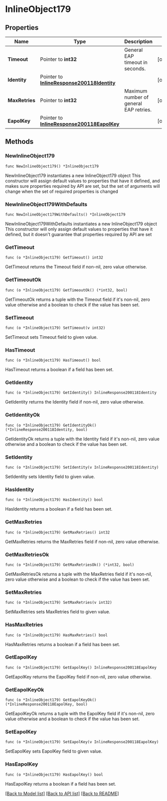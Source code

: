 # InlineObject179

## Properties

Name | Type | Description | Notes
------------ | ------------- | ------------- | -------------
**Timeout** | Pointer to **int32** | General EAP timeout in seconds. | [optional] 
**Identity** | Pointer to [**InlineResponse200118Identity**](InlineResponse200118Identity.md) |  | [optional] 
**MaxRetries** | Pointer to **int32** | Maximum number of general EAP retries. | [optional] 
**EapolKey** | Pointer to [**InlineResponse200118EapolKey**](InlineResponse200118EapolKey.md) |  | [optional] 

## Methods

### NewInlineObject179

`func NewInlineObject179() *InlineObject179`

NewInlineObject179 instantiates a new InlineObject179 object
This constructor will assign default values to properties that have it defined,
and makes sure properties required by API are set, but the set of arguments
will change when the set of required properties is changed

### NewInlineObject179WithDefaults

`func NewInlineObject179WithDefaults() *InlineObject179`

NewInlineObject179WithDefaults instantiates a new InlineObject179 object
This constructor will only assign default values to properties that have it defined,
but it doesn't guarantee that properties required by API are set

### GetTimeout

`func (o *InlineObject179) GetTimeout() int32`

GetTimeout returns the Timeout field if non-nil, zero value otherwise.

### GetTimeoutOk

`func (o *InlineObject179) GetTimeoutOk() (*int32, bool)`

GetTimeoutOk returns a tuple with the Timeout field if it's non-nil, zero value otherwise
and a boolean to check if the value has been set.

### SetTimeout

`func (o *InlineObject179) SetTimeout(v int32)`

SetTimeout sets Timeout field to given value.

### HasTimeout

`func (o *InlineObject179) HasTimeout() bool`

HasTimeout returns a boolean if a field has been set.

### GetIdentity

`func (o *InlineObject179) GetIdentity() InlineResponse200118Identity`

GetIdentity returns the Identity field if non-nil, zero value otherwise.

### GetIdentityOk

`func (o *InlineObject179) GetIdentityOk() (*InlineResponse200118Identity, bool)`

GetIdentityOk returns a tuple with the Identity field if it's non-nil, zero value otherwise
and a boolean to check if the value has been set.

### SetIdentity

`func (o *InlineObject179) SetIdentity(v InlineResponse200118Identity)`

SetIdentity sets Identity field to given value.

### HasIdentity

`func (o *InlineObject179) HasIdentity() bool`

HasIdentity returns a boolean if a field has been set.

### GetMaxRetries

`func (o *InlineObject179) GetMaxRetries() int32`

GetMaxRetries returns the MaxRetries field if non-nil, zero value otherwise.

### GetMaxRetriesOk

`func (o *InlineObject179) GetMaxRetriesOk() (*int32, bool)`

GetMaxRetriesOk returns a tuple with the MaxRetries field if it's non-nil, zero value otherwise
and a boolean to check if the value has been set.

### SetMaxRetries

`func (o *InlineObject179) SetMaxRetries(v int32)`

SetMaxRetries sets MaxRetries field to given value.

### HasMaxRetries

`func (o *InlineObject179) HasMaxRetries() bool`

HasMaxRetries returns a boolean if a field has been set.

### GetEapolKey

`func (o *InlineObject179) GetEapolKey() InlineResponse200118EapolKey`

GetEapolKey returns the EapolKey field if non-nil, zero value otherwise.

### GetEapolKeyOk

`func (o *InlineObject179) GetEapolKeyOk() (*InlineResponse200118EapolKey, bool)`

GetEapolKeyOk returns a tuple with the EapolKey field if it's non-nil, zero value otherwise
and a boolean to check if the value has been set.

### SetEapolKey

`func (o *InlineObject179) SetEapolKey(v InlineResponse200118EapolKey)`

SetEapolKey sets EapolKey field to given value.

### HasEapolKey

`func (o *InlineObject179) HasEapolKey() bool`

HasEapolKey returns a boolean if a field has been set.


[[Back to Model list]](../README.md#documentation-for-models) [[Back to API list]](../README.md#documentation-for-api-endpoints) [[Back to README]](../README.md)


